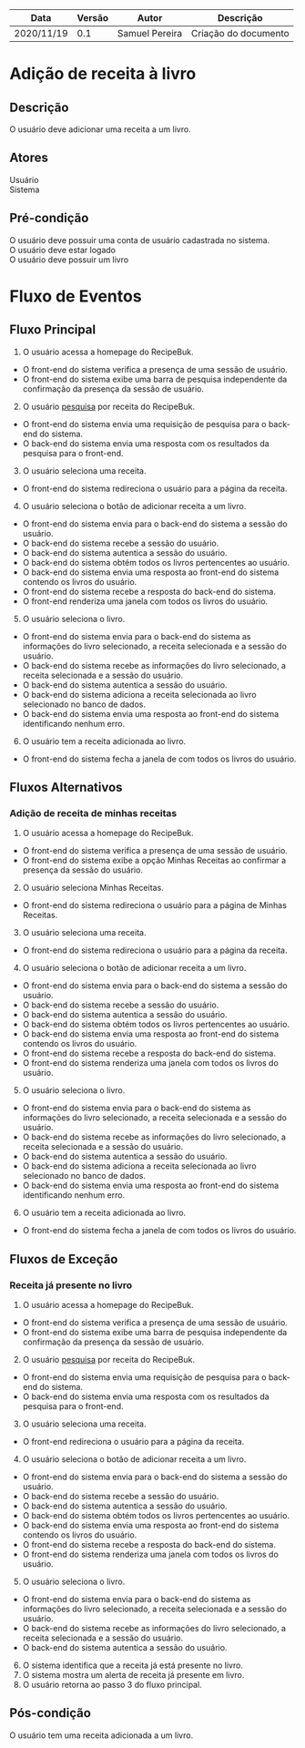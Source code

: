 | Data |Versão| Autor | Descrição |
| ---- | ---- | ----- | --------- |
| 2020/11/19 | 0.1 | Samuel Pereira | Criação do documento |

# Adição de receita à livro

## Descrição
O usuário deve adicionar uma receita a um livro.

## Atores
Usuário</br>
Sistema

## Pré-condição
O usuário deve possuir uma conta de usuário cadastrada no sistema.</br>
O usuário deve estar logado</br>
O usuário deve possuir um livro

# Fluxo de Eventos
## Fluxo Principal
1. O usuário acessa a homepage do RecipeBuk.
- O front-end do sistema verifica a presença de uma sessão de usuário.
- O front-end do sistema exibe uma barra de pesquisa independente da confirmação da presença da sessão de usuário.
2. O usuário [pesquisa](06-padroes-de-arquitetura/realizacoes-caso-de-uso/09.md) por receita do RecipeBuk.
- O front-end do sistema envia uma requisição de pesquisa para o back-end do sistema.
- O back-end do sistema envia uma resposta com os resultados da pesquisa para o front-end.
3. O usuário seleciona uma receita.
- O front-end do sistema redireciona o usuário para a página da receita.
4. O usuário seleciona o botão de adicionar receita a um livro.
- O front-end do sistema envia para o back-end do sistema a sessão do usuário.
- O back-end do sistema recebe a sessão do usuário.
- O back-end do sistema autentica a sessão do usuário.
- O back-end do sistema obtém todos os livros pertencentes ao usuário.
- O back-end do sistema envia uma resposta ao front-end do sistema contendo os livros do usuário.
- O front-end do sistema recebe a resposta do back-end do sistema.
- O front-end renderiza uma janela com todos os livros do usuário.
5. O usuário seleciona o livro.
- O front-end do sistema envia para o back-end do sistema as informações do livro selecionado, a receita selecionada e a sessão do usuário.
- O back-end do sistema recebe as informações do livro selecionado, a receita selecionada e a sessão do usuário.
- O back-end do sistema autentica a sessão do usuário.
- O back-end do sistema adiciona a receita selecionada ao livro selecionado no banco de dados.
- O back-end do sistema envia uma resposta ao front-end do sistema identificando nenhum erro.
6. O usuário tem a receita adicionada ao livro.
- O front-end do sistema fecha a janela de com todos os livros do usuário.

## Fluxos Alternativos
### Adição de receita de minhas receitas
1. O usuário acessa a homepage do RecipeBuk.
- O front-end do sistema verifica a presença de uma sessão de usuário.
- O front-end do sistema exibe a opção Minhas Receitas ao confirmar a presença da sessão do usuário.
2. O usuário seleciona Minhas Receitas.
- O front-end do sistema redireciona o usuário para a página de Minhas Receitas.
3. O usuário seleciona uma receita.
- O front-end do sistema redireciona o usuário para a página da receita.
4. O usuário seleciona o botão de adicionar receita a um livro.
- O front-end do sistema envia para o back-end do sistema a sessão do usuário.
- O back-end do sistema recebe a sessão do usuário.
- O back-end do sistema autentica a sessão do usuário.
- O back-end do sistema obtém todos os livros pertencentes ao usuário.
- O back-end do sistema envia uma resposta ao front-end do sistema contendo os livros do usuário.
- O front-end do sistema recebe a resposta do back-end do sistema.
- O front-end do sistema renderiza uma janela com todos os livros do usuário.
5. O usuário seleciona o livro.
- O front-end do sistema envia para o back-end do sistema as informações do livro selecionado, a receita selecionada e a sessão do usuário.
- O back-end do sistema recebe as informações do livro selecionado, a receita selecionada e a sessão do usuário.
- O back-end do sistema autentica a sessão do usuário.
- O back-end do sistema adiciona a receita selecionada ao livro selecionado no banco de dados.
- O back-end do sistema envia uma resposta ao front-end do sistema identificando nenhum erro.
6. O usuário tem a receita adicionada ao livro.
- O front-end do sistema fecha a janela de com todos os livros do usuário.

## Fluxos de Exceção
### Receita já presente no livro
1. O usuário acessa a homepage do RecipeBuk.
- O front-end do sistema verifica a presença de uma sessão de usuário.
- O front-end do sistema exibe uma barra de pesquisa independente da confirmação da presença da sessão de usuário.
2. O usuário [pesquisa](06-padroes-de-arquitetura/realizacoes-caso-de-uso/09.md) por receita do RecipeBuk.
- O front-end do sistema envia uma requisição de pesquisa para o back-end do sistema.
- O back-end do sistema envia uma resposta com os resultados da pesquisa para o front-end.
3. O usuário seleciona uma receita.
- O front-end redireciona o usuário para a página da receita.
4. O usuário seleciona o botão de adicionar receita a um livro.
- O front-end do sistema envia para o back-end do sistema a sessão do usuário.
- O back-end do sistema recebe a sessão do usuário.
- O back-end do sistema autentica a sessão do usuário.
- O back-end do sistema obtém todos os livros pertencentes ao usuário.
- O back-end do sistema envia uma resposta ao front-end do sistema contendo os livros do usuário.
- O front-end do sistema recebe a resposta do back-end do sistema.
- O front-end do sistema renderiza uma janela com todos os livros do usuário.
5. O usuário seleciona o livro.
- O front-end do sistema envia para o back-end do sistema as informações do livro selecionado, a receita selecionada e a sessão do usuário.
- O back-end do sistema recebe as informações do livro selecionado, a receita selecionada e a sessão do usuário.
- O back-end do sistema autentica a sessão do usuário.
6. O sistema identifica que a receita já está presente no livro.
7. O sistema mostra um alerta de receita já presente em livro.
8. O usuário retorna ao passo 3 do fluxo principal.

## Pós-condição
O usuário tem uma receita adicionada a um livro.